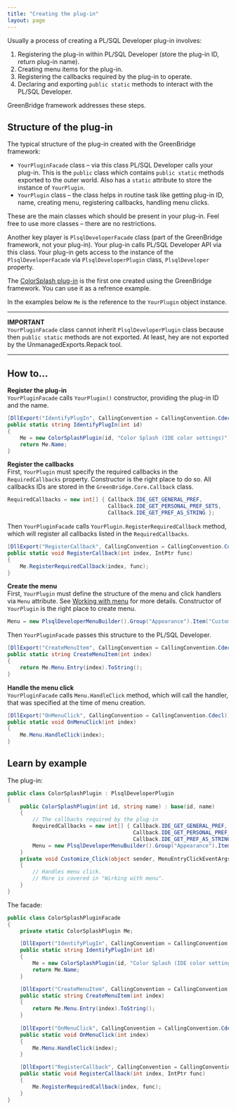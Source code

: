 ```yaml
---
title: "Creating the plug-in"
layout: page
---
```


Usually a process of creating a PL/SQL Developer plug-in involves:
1. Registering the plug-in within PL/SQL Developer (store the plug-in ID, return plug-in name).
2. Creating menu items for the plug-in.
3. Registering the callbacks required by the plug-in to operate.
4. Declaring and exporting `public static` methods to interact with the PL/SQL Developer.

GreenBridge framework addresses these steps.

## Structure of the plug-in

The typical structure of the plug-in created with the GreenBridge framework:
* `YourPluginFacade` class &ndash; via this class PL/SQL Developer calls your plug-in. This is the `public` class which contains `public static` methods exported to the outer world. Also has a `static` attribute to store the instance of `YourPlugin`.
* `YourPlugin` class &ndash; the class helps in routine task like getting plug-in ID, name, creating menu, registering callbacks, handling menu clicks.

These are the main classes which should be present in your plug-in. Feel free to use more classes &ndash; there are no restrictions.

Another key player is `PlsqlDeveloperFacade` class (part of the GreenBridge framework, not your plug-in). Your plug-in calls PL/SQL Developer API via this class. Your plug-in gets access to the instance of the `PlsqlDeveloperFacade` via `PlsqlDeveloperPlugin` class, `PlsqlDeveloper` property.

The [ColorSplash plug-in](https://github.com/aniskop/color-splash-plugin) is the first one created using the GreenBridge framework. You can use it as a refrence example.

In the examples below `Me` is the reference to the `YourPlugin` object instance.

----
**IMPORTANT**  
`YourPluginFacade` class cannot inherit `PlsqlDeveloperPlugin` class because then `public static` methods are not exported. At least, hey are not exported by the UnmanagedExports.Repack tool.

----

## How to...

**Register the plug-in**  
`YourPluginFacade` calls `YourPlugin()` constructor, providing the plug-in ID and the name.
```csharp
[DllExport("IdentifyPlugIn", CallingConvention = CallingConvention.Cdecl)]
public static string IdentifyPlugIn(int id)
{
    Me = new ColorSplashPlugin(id, "Color Splash (IDE color settings)");
    return Me.Name;
}
```

**Register the callbacks**  
First, `YourPlugin` must specify the required callbacks in the `RequiredCallbacks` property. Constructor is the right place to do so. All callbacks IDs are stored in the `GreenBridge.Core.Callback` class.
```csharp
RequiredCallbacks = new int[] { Callback.IDE_GET_GENERAL_PREF,
                                Callback.IDE_GET_PERSONAL_PREF_SETS,
                                Callback.IDE_GET_PREF_AS_STRING };
```

Then `YourPluginFacade` calls `YourPlugin.RegisterRequiredCallback` method, which will register all callbacks listed in the `RequiredCallbacks`.
```csharp
[DllExport("RegisterCallback", CallingConvention = CallingConvention.Cdecl)]
public static void RegisterCallback(int index, IntPtr func)
{
    Me.RegisterRequiredCallback(index, func);
}
```

**Create the menu**  
First, `YourPlugin` must define the structure of the menu and click handlers via `Menu` attribute. See [Working with menu]() for more details. Constructor of `YourPlugin` is the right place to create menu.
```csharp
Menu = new PlsqlDeveloperMenuBuilder().Group("Appearance").Item("Customize", Customize_Click).Build();
```

Then `YourPluginFacade` passes this structure to the PL/SQL Developer.
```csharp
[DllExport("CreateMenuItem", CallingConvention = CallingConvention.Cdecl)]
public static string CreateMenuItem(int index)
{
    return Me.Menu.Entry(index).ToString();
}
```

**Handle the menu click**  
`YourPluginFacade` calls `Menu.HandleClick` method, which will call the handler, that was specified at the time of menu creation.
```csharp
[DllExport("OnMenuClick", CallingConvention = CallingConvention.Cdecl)]
public static void OnMenuClick(int index)
{
    Me.Menu.HandleClick(index);
}
```

## Learn by example

The plug-in:
```csharp
public class ColorSplashPlugin : PlsqlDeveloperPlugin
{
    public ColorSplashPlugin(int id, string name) : base(id, name)
    {
        // The callbacks required by the plug-in
        RequiredCallbacks = new int[] { Callback.IDE_GET_GENERAL_PREF,
                                        Callback.IDE_GET_PERSONAL_PREF_SETS,
                                        Callback.IDE_GET_PREF_AS_STRING };
        Menu = new PlsqlDeveloperMenuBuilder().Group("Appearance").Item("Customize", Customize_Click).Build();
    }
    private void Customize_Click(object sender, MenuEntryClickEventArgs e)
    {
        // Handles menu click.
        // More is covered in "Wirking with menu".
    }
}
```

The facade:
```csharp
public class ColorSplashPluginFacade
{
    private static ColorSplashPlugin Me;

    [DllExport("IdentifyPlugIn", CallingConvention = CallingConvention.Cdecl)]
    public static string IdentifyPlugIn(int id)
    {
        Me = new ColorSplashPlugin(id, "Color Splash (IDE color settings)");
        return Me.Name;
    }

    [DllExport("CreateMenuItem", CallingConvention = CallingConvention.Cdecl)]
    public static string CreateMenuItem(int index)
    {
        return Me.Menu.Entry(index).ToString();
    }
    
    [DllExport("OnMenuClick", CallingConvention = CallingConvention.Cdecl)]
    public static void OnMenuClick(int index)
    {
        Me.Menu.HandleClick(index);
    }

    [DllExport("RegisterCallback", CallingConvention = CallingConvention.Cdecl)]
    public static void RegisterCallback(int index, IntPtr func)
    {
        Me.RegisterRequiredCallback(index, func);
    }
}
```